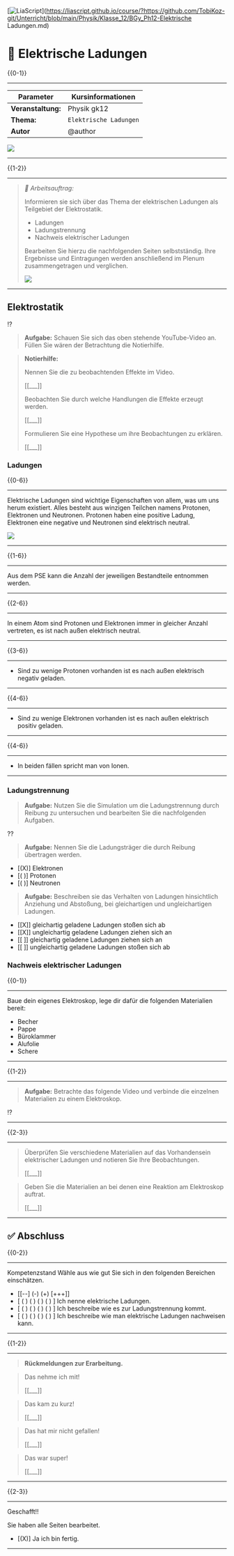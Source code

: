 <!--

author:   	Tobias Kozlowski
email:    	tobias.kozlowski[a]bsz-tw-freiberg.lernsax.de

version:  	0.0.1

language: 	de
narrator: 	Deutsch Male

comment:  	Kurs Physik Grundkurs BGy Klasse 12
tags:     	Physik, BGy, Klasse 12, Elekktrische und Magnetische Felder, Ladungen


icon:  	 	  https://www.bsz-freiberg.de/templates/bszjw/img/logo.svg
logo:		    https://cdn.pixabay.com/photo/2016/01/14/22/19/iron-lotus-1140876_1280.jpg

mode:       Presentation

-->
<!--

author:   	Tobias Kozlowski
email:    	tobias.kozlowski[a]bsz-tw-freiberg.lernsax.de

version:  	0.0.1

language: 	de
narrator: 	Deutsch Male

comment:  	Kurs Physik Grundkurs BGy Klasse 12
tags:     	Physik, BGy, Klasse 12, Elekktrische und Magnetische Felder, Ladungen


icon:  	 	  https://www.bsz-freiberg.de/templates/bszjw/img/logo.svg
logo:		    https://cdn.pixabay.com/photo/2016/01/14/22/19/iron-lotus-1140876_1280.jpg

mode:       Presentation

-->

[![LiaScript](https://raw.githubusercontent.com/LiaScript/LiaScript/master/badges/course.svg)](https://liascript.github.io/course/?https://github.com/TobiKoz-git/Unterricht/blob/main/Physik/Klasse_12/BGy_Ph12-Elektrische Ladungen.md)

# 📖 Elektrische Ladungen

{{0-1}}
*******************************************************************************

<!--data-type="none"-->
| Parameter                  | Kursinformationen                                                    |
| -------------------------- | -------------------------------------------------------------------- |
| **Veranstaltung:**         | Physik gk12                                                          |
| **Thema:**                 | `Elektrische Ladungen`                                               |
| **Autor**                  | @author                                                              |

![](https://media0.giphy.com/media/v1.Y2lkPTc5MGI3NjExNm0xYWdkNmpjeXNvNDQ3NHRvZjFubnNyamJoc3lqN2g1eXlldjBndSZlcD12MV9pbnRlcm5hbF9naWZfYnlfaWQmY3Q9Zw/TTNVHkJbcT7VK/200.webp)

*******************************************************************************

{{1-2}}
*******************************************************************************

> _📃 Arbeitsauftrag:_
>
> Informieren sie sich über das Thema der elektrischen Ladungen als Teilgebiet der Elektrostatik.
>
> - Ladungen
> - Ladungstrennung
> - Nachweis elektrischer Ladungen
>
>Bearbeiten Sie hierzu die nachfolgenden Seiten selbstständig.
> Ihre Ergebnisse und Eintragungen werden anschließend im Plenum zusammengetragen und verglichen.
>
> ![](https://cdn.pixabay.com/photo/2018/09/25/11/45/pixel-cells-3702059_1280.png)

*******************************************************************************

## Elektrostatik
!?[](https://www.youtube.com/watch?v=ViZNgU-Yt-Y)

> __Aufgabe:__ Schauen Sie sich das oben stehende YouTube-Video an. Füllen Sie wären der Betrachtung die Notierhilfe.

> __Notierhilfe:__
>
> Nennen Sie die zu beobachtenden Effekte im Video.
>
>    [[___]]
>
> Beobachten Sie durch welche Handlungen die Effekte erzeugt werden.
>
>    [[___]]
>
> Formulieren Sie eine Hypothese um ihre Beobachtungen zu erklären.
>
>    [[___]]

### Ladungen

{{0-6}}
*******************************************************************************
Elektrische Ladungen sind wichtige Eigenschaften von allem, was um uns herum existiert. Alles besteht aus winzigen Teilchen namens Protonen, Elektronen und Neutronen. Protonen haben eine positive Ladung, Elektronen eine negative und Neutronen sind elektrisch neutral.

![](https://cdn.pixabay.com/photo/2017/09/25/11/38/lithium-2784853_1280.png)
*******************************************************************************

{{1-6}}
*******************************************************************************
Aus dem PSE kann die Anzahl der jeweiligen Bestandteile entnommen werden.
*******************************************************************************

{{2-6}}
*******************************************************************************
In einem Atom sind Protonen und Elektronen immer in gleicher Anzahl vertreten, es ist nach außen elektrisch neutral.
*******************************************************************************

{{3-6}}
*******************************************************************************
- Sind zu wenige Protonen vorhanden ist es nach außen elektrisch negativ geladen.
*******************************************************************************

{{4-6}}
*******************************************************************************
- Sind zu wenige Elektronen vorhanden ist es nach außen elektrisch positiv geladen.
*******************************************************************************

{{4-6}}
*******************************************************************************
- In beiden fällen spricht man von Ionen.
*******************************************************************************

### Ladungstrennung
> __Aufgabe:__ Nutzen Sie die Simulation um die Ladungstrennung durch Reibung zu untersuchen und bearbeiten Sie die nachfolgenden Aufgaben.

??[](https://phet.colorado.edu/sims/html/balloons-and-static-electricity/latest/balloons-and-static-electricity_all.html?locale=de)

> __Aufgabe:__ Nennen Sie die Ladungsträger die durch Reibung übertragen werden.

- [(X)] Elektronen
- [( )] Protonen
- [( )] Neutronen

> __Aufgabe:__ Beschreiben sie das Verhalten von Ladungen hinsichtlich Anziehung und Abstoßung, bei gleichartigen und ungleichartigen Ladungen.

- [[X]] gleichartig geladene Ladungen stoßen sich ab
- [[X]] ungleichartig geladene Ladungen ziehen sich an
- [[ ]] gleichartig geladene Ladungen ziehen sich an
- [[ ]] ungleichartig geladene Ladungen stoßen sich ab



### Nachweis elektrischer Ladungen
{{0-1}}
*******************************************************************************
Baue dein eigenes Elektroskop, lege dir dafür die folgenden Materialien bereit:

- Becher
- Pappe
- Büroklammer
- Alufolie
- Schere

*******************************************************************************

{{1-2}}
*******************************************************************************
> __Aufgabe:__ Betrachte das folgende Video und verbinde die einzelnen Materialien zu einem Elektroskop.

!?[](https://www.youtube.com/watch?v=OEwfKpm9V74)

*******************************************************************************

{{2-3}}
*******************************************************************************
> Überprüfen Sie verschiedene Materialien auf das Vorhandensein elektrischer Ladungen und notieren Sie Ihre Beobachtungen.
>
>    [[___]]



> Geben Sie die Materialien an bei denen eine Reaktion am Elektroskop auftrat.
>
>    [[___]]

*******************************************************************************

## ✅ Abschluss

{{0-2}}
*******************************************************************************

Kompetenzstand
Wähle aus wie gut Sie sich in den folgenden Bereichen einschätzen.

- [[--] (-) (+) [+++]]
- [    ( )           ( )      ( )     ( )     ]  Ich nenne elektrische Ladungen.
- [    ( )           ( )      ( )     ( )     ]  Ich beschreibe wie es zur Ladungstrennung kommt.
- [    ( )           ( )      ( )     ( )     ]  Ich beschreibe wie man elektrische Ladungen nachweisen kann.


*******************************************************************************

{{1-2}}
*******************************************************************************
> __Rückmeldungen zur Erarbeitung.__

> Das nehme ich mit!
>
>[[___]]

>Das kam zu kurz!
>
>[[___]]

>Das hat mir nicht gefallen!
>
>[[___]]

>Das war super!
>
>[[___]]



*******************************************************************************

{{2-3}}
*******************************************************************************
Geschafft!!

Sie haben alle Seiten bearbeitet.

- [(X)] Ja ich bin fertig.

*******************************************************************************
